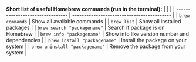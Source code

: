 **Short list of useful Homebrew commands (run in the terminal):**
|                                  |                                            |
| -------------------------------- | ------------------------------------------ |
| `brew commands`                  | Show all available commands                |
| `brew list`                      | Show all installed packages                |
| `brew search "packagename"`      | Search if package is on Homebrew           |
| `brew info "packagename"`        | Show info like version number and dependencies |
| `brew install "packagename"`     | Install the package on your system         |
| `brew uninstall "packagename"`   | Remove the package from your system        |
